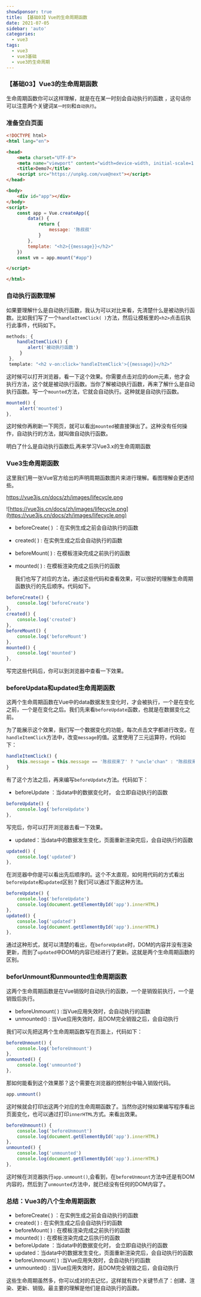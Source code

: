 ```yaml
---
showSponsor: true
title: 【基础03】Vue的生命周期函数
date: 2021-07-05
sidebar: 'auto'
categories:
  - vue3
tags:
  - vue3
  - vue3基础
  - vue3的生命周期
---
```

### 【基础03】Vue3的生命周期函数

生命周期函数你可以这样理解，就是在在某一时刻会自动执行的函数 ，这句话你可以注意两个关键词`某一时刻`和`自动执行`。

### 准备空白页面

```html
<!DOCTYPE html>
<html lang="en">

<head>
    <meta charset="UTF-8">
    <meta name="viewport" content="width=device-width, initial-scale=1.0">
    <title>Demo7</title>
    <script src="https://unpkg.com/vue@next"></script>
</head>

<body>
    <div id="app"></div>
</body>
<script>
    const app = Vue.createApp({
        data() {
            return {
                message: '陈叔叔'
            }
        },
        template: "<h2>{{message}}</h2>"
    })
    const vm = app.mount("#app")

</script>

</html>
```

### 自动执行函数理解

如果要理解什么是自动执行函数，我认为可以对比来看，先清楚什么是被动执行函数。比如我们写了一个`handleItemClick( )`方法，然后让模板里的`<h2>`点击后执行此事件，代码如下。

```js
methods: {
    handleItemClick() {
        alert('被动执行函数')
     }
 },
 template: "<h2 v-on:click='handleItemClick'>{{message}}</h2>"
```

这时候可以打开浏览器，看一下这个效果。你需要点击对应的dom元素，他才会执行方法，这个就是被动执行函数。当你了解被动执行函数，再来了解什么是自动执行函数。写一个`mounted`方法，它就会自动执行。这种就是自动执行函数。

```js
mounted() {
     alert('mounted')
},
```

这时候你再刷新一下网页，就可以看出`mounted`被直接弹出了。这种没有任何操作，自动执行的方法，就叫做自动执行函数。

明白了什么是自动执行函数后,再来学习Vue3.x的生命周期函数

### Vue3生命周期函数

这里我们用一张Vue官方给出的声明周期函数图片来进行理解。看图理解会更透彻些。

https://vue3js.cn/docs/zh/images/lifecycle.png

![https://vue3js.cn/docs/zh/images/lifecycle.png](https://vue3js.cn/docs/zh/images/lifecycle.png)

- beforeCreate( ) ：在实例生成之前会自动执行的函数

- created( ) : 在实例生成之后会自动执行的函数

- beforeMount( ) : 在模板渲染完成之前执行的函数

- mounted( ) : 在模板渲染完成之后执行的函数

  

  我们也写了对应的方法，通过这些代码和查看效果，可以很好的理解生命周期函数执行的先后顺序。代码如下。

```js
beforeCreate() {
    console.log('beforeCreate')
},
created() {
    console.log('created')
},
beforeMount() {
    console.log('beforeMount')
},
mounted() {
    console.log('mounted')
},
```

写完这些代码后，你可以到浏览器中查看一下效果。

### beforeUpdata和updated生命周期函数

这两个生命周期函数在Vue中的data数据发生变化时，才会被执行，一个是在变化之前，一个是在变化之后。我们先来看`beforeUpdate`函数，也就是在数据变化之前。

为了能展示这个效果，我们写一个数据变化的功能，每次点击文字都进行改变。在`handleItemClick`方法中，改变`message`的值。这里使用了三元运算符，代码如下：

```js
handleItemClick() {
    this.message = this.message == '陈叔叔来了' ? "uncle'chan" : "陈叔叔来了"
}
```

有了这个方法之后，再来编写`beforeUpdate`方法。代码如下：

- beforeUpdate ：当data中的数据变化时， 会立即自动执行的函数

```js
beforeUpdate() {
    console.log('beforeUpdate')
},
```

写完后，你可以打开浏览器去看一下效果。

- updated：当data中的数据发生变化，页面重新渲染完后，会自动执行的函数

```js
updated() {
    console.log('updated')
},
```

在浏览器中你是可以看出先后顺序的。这个不太直观，如何用代码的方式看出`beforeUpdate`和`updated`区别？我们可以通过下面这种方法。

```js
beforeUpdate() {
    console.log('beforeUpdate')
    console.log(document.getElementById('app').innerHTML)
},
updated() {
    console.log('updated')
    console.log(document.getElementById('app').innerHTML)
},
```

通过这种形式，就可以清楚的看出，在`beforeUpdate`时，DOM的内容并没有渲染更新，而到了`updated`中DOM的内容已经进行了更新。这就是两个生命周期函数的区别。

### beforUnmount和unmounted生命周期函数

这两个生命周期函数是在Vue销毁时自动执行的函数，一个是销毁前执行，一个是销毁后执行。

- beforeUnmount( ) :当Vue应用失效时，会自动执行的函数
- unmounted() : 当Vue应用失效时，且DOM完全销毁之后，会自动执行

我们可以先把这两个生命周期函数写在页面上，代码如下：

```js
beforeUnmount() {
    console.log('beforeUnmount')
},
unmounted() {
    console.log('unmounted')
},
```

那如何能看到这个效果那？这个需要在浏览器的控制台中输入销毁代码。

```js
app.unmount()
```

这时候就会打印出这两个对应的生命周期函数了。当然你这时候如果编写程序看出页面变化，也可以通过打印`innerHTML`方式。来看出效果。

```js
beforeUnmount() {
    console.log('beforeUnmount')
    console.log(document.getElementById('app').innerHTML)
},
unmounted() {
    console.log('unmounted')
    console.log(document.getElementById('app').innerHTML)
},
```

这时候在浏览器执行`app.unmount()`,会看到，在`beforeUnmount`方法中还是有DOM内容的，然后到了`unmounted`方法中，就已经没有任何的DOM内容了。

### 总结：Vue3的八个生命周期函数

- beforeCreate( ) ：在实例生成之前会自动执行的函数
- created( ) : 在实例生成之后会自动执行的函数
- beforeMount( ) : 在模板渲染完成之前执行的函数
- mounted( ) : 在模板渲染完成之后执行的函数
- beforeUpdate ：当data中的数据变化时， 会立即自动执行的函数
- updated：当data中的数据发生变化，页面重新渲染完后，会自动执行的函数
- beforeUnmount( ) :当Vue应用失效时，会自动执行的函数
- unmounted() : 当Vue应用失效时，且DOM完全销毁之后，会自动执行

这些生命周期虽然多，你可以成对的去记忆，这样就有四个关键节点了：创建、渲染、更新、销毁。最主要的理解是他们是自动执行的函数。

